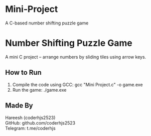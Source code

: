 # Mini-Project
A C-based number shifting puzzle game

# Number Shifting Puzzle Game

A mini C project – arrange numbers by sliding tiles using arrow keys.

## How to Run
1. Compile the code using GCC:
   gcc "Mini Project.c" -o game.exe
2. Run the game:
   ./game.exe

## Made By
Hareesh (coderhjs2523)  
GitHub: github.com/coderhjs2523  
Telegram: t.me/coderhjs
